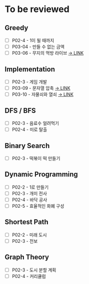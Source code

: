 # To be reviewed

## Greedy
- [ ] P02-4 - 1이 될 때까지
- [ ] P03-04 - 만들 수 없는 금액
- [ ] P03-06 - 무지의 먹방 라이브 [→ LINK](https://school.programmers.co.kr/learn/courses/30/lessons/42891)

## Implementation
- [ ] P02-3 - 게임 개발
- [ ] P03-09 - 문자열 압축 [→ LINK](https://school.programmers.co.kr/learn/courses/30/lessons/60057)
- [ ] P03-10 - 자물쇠와 열쇠 [→ LINK](https://school.programmers.co.kr/learn/courses/30/lessons/60059)

## DFS / BFS
- [ ] P02-3 - 음료수 얼려먹기
- [ ] P02-4 - 미로 탈출

## Binary Search
- [ ] P02-3 - 떡볶이 떡 만들기

## Dynamic Programming
- [ ] P02-2 - 1로 만들기
- [ ] P02-3 - 개미 전사
- [ ] P02-4 - 바닥 공사
- [ ] P02-5 - 효율적인 화폐 구성

## Shortest Path
- [ ] P02-2 - 미래 도시
- [ ] P02-3 - 전보

## Graph Theory
- [ ] P02-3 - 도시 분할 계획
- [ ] P02-4 - 커리큘럼
